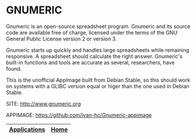 # GNUMERIC

 Gnumeric is an open-source spreadsheet program. Gnumeric and its source 
 code are available free of charge, licensed under the terms of the GNU 
 General Public License version 2 or version 3.
 
 Gnumeric starts up quickly and handles large spreadsheets while remaining
 responsive. A spreadsheet should calculate the right answer. Gnumeric's 
 built-in functions and tools are accurate as several, researchers, have 
 found.
 
 This is the unofficial AppImage built from Debian Stable, so this should work
 on systems with a GLIBC version equal or higer than the one used in Debian 
 Stable.
 
 SITE: http://www.gnumeric.org

 APPIMAGE: https://github.com/ivan-hc/Gnumeric-appimage

 | [Applications](https://portable-linux-apps.github.io/apps.html) | [Home](https://portable-linux-apps.github.io)
 | --- | --- |
